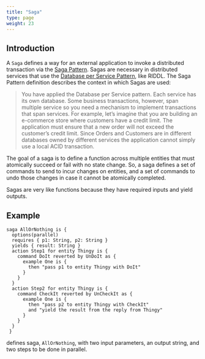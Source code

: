 ```yaml
---
title: "Saga"
type: page
weight: 23
---
```


## Introduction
A `Saga` defines a way for an external application to invoke a distributed 
transaction via the 
[Saga Pattern](https://microservices.io/patterns/data/saga.html). Sagas are 
necessary in distributed services that use the 
[Database per Service Pattern](), like RIDDL. The Saga Pattern definition 
describes the context in which Sagas are used:
> You have applied the Database per Service pattern. Each service has its own
> database. Some business transactions, however, span multiple service so you
> need a mechanism to implement transactions that span services. For example,
> let’s imagine that you are building an e-commerce store where customers have
> a credit limit. The application must ensure that a new order will not exceed
> the customer’s credit limit. Since Orders and Customers are in different
> databases owned by different services the application cannot simply use
> a local ACID transaction.

The goal of a saga is to define a function across multiple entities that must atomically succeed or
fail with no state change. So, a saga defines a set of commands to send to incur changes on
entities, and a set of commands to undo those changes in case it cannot be atomically completed.

Sagas are very like functions because they have required inputs and yield outputs.

## Example

```riddl
saga AllOrNothing is {
  options(parallel)
  requires { p1: String, p2: String }
  yields { result: String }
  action Step1 for entity Thingy is {
    command DoIt reverted by UnDoIt as {
      example One is {
        then "pass p1 to entity Thingy with DoIt"
      }
    }
  }
  action Step2 for entity Thingy is {
    command CheckIt reverted by UnCheckIt as {
      example One is {
        then "pass p2 to entity Thingy with CheckIt"
        and "yield the result from the reply from Thingy"
      }
    }
  }
 }
```
defines saga, `AllOrNothing`, with two input parameters, an output string, and two steps to be done
in parallel. 
